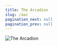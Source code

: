 ```yaml
---
title: The Arcadion
slug: /aac
pagination_next: null
pagination_prev: null
---
```


![The Arcadion](/arcadion//the_arcadion.jpg)
